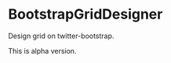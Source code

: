 BootstrapGridDesigner
=====================

Design grid on twitter-bootstrap.

This is alpha version.



